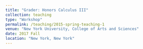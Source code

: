 ```yaml
---
title: "Grader: Honors Calculus III"
collection: teaching
type: "Workshop"
permalink: /teaching/2015-spring-teaching-1
venue: "New York University, College of Arts and Sciences"
date: 2017 Fall
location: "New York, New York"
---
```

